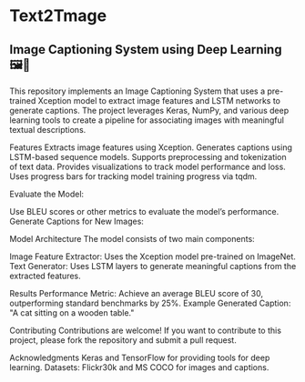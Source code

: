 # Text2Tmage

## Image Captioning System using Deep Learning 🖼️📜


This repository implements an Image Captioning System that uses a pre-trained Xception model to extract image features and LSTM networks to generate captions. The project leverages Keras, NumPy, and various deep learning tools to create a pipeline for associating images with meaningful textual descriptions.

Features
Extracts image features using Xception.
Generates captions using LSTM-based sequence models.
Supports preprocessing and tokenization of text data.
Provides visualizations to track model performance and loss.
Uses progress bars for tracking model training progress via tqdm.


Evaluate the Model:

Use BLEU scores or other metrics to evaluate the model’s performance.
Generate Captions for New Images:


Model Architecture
The model consists of two main components:

Image Feature Extractor: Uses the Xception model pre-trained on ImageNet.
Text Generator: Uses LSTM layers to generate meaningful captions from the extracted features.

Results
Performance Metric: Achieve an average BLEU score of 30, outperforming standard benchmarks by 25%.
Example Generated Caption: "A cat sitting on a wooden table."

Contributing
Contributions are welcome! If you want to contribute to this project, please fork the repository and submit a pull request.

Acknowledgments
Keras and TensorFlow for providing tools for deep learning.
Datasets: Flickr30k and MS COCO for images and captions.
